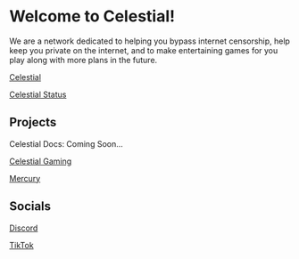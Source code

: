 # Welcome to Celestial!
We are a network dedicated to helping you bypass internet censorship, help keep you private on the internet, and to make entertaining games for you play along with more plans in the future.

[Celestial](https://thecelestial.org/)

[Celestial Status](https://status.thecelestial.org/)

## Projects

Celestial Docs: Coming Soon...

[Celestial Gaming](https://play.thecelestial.org/)

[Mercury](https://github.com/Celestial-Dev/Mercury)

## Socials
[Discord](https://discord.thecelestial.org)

[TikTok](https://www.tiktok.com/@thecelestial.org)
